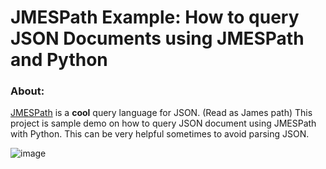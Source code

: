 # JMESPath Example: How to query JSON Documents using JMESPath and Python

### About: 
[JMESPath](https://jmespath.org/) is a __cool__ query language for JSON. (Read as James path)
This project is sample demo on how to query JSON document using JMESPath with Python. 
This can be very helpful sometimes to avoid parsing JSON.

![image](https://user-images.githubusercontent.com/24961188/188788086-bba5cf1c-bb89-4a6e-a256-8ddf809ca0b2.png)
